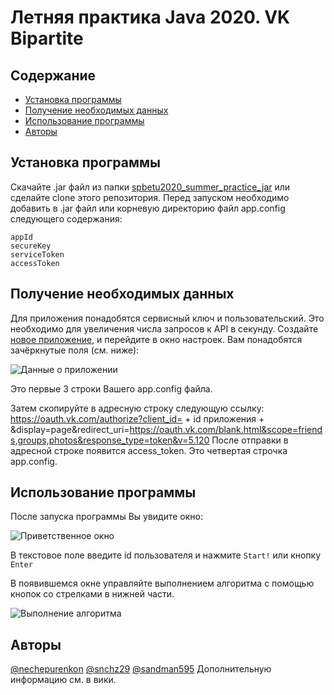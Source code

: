 
# Летняя практика Java 2020. VK Bipartite  
## Содержание  
- [Установка программы](#установка-программы)
- [Получение необходимых данных](#получение-необходимых-данных)
- [Использование программы](#использование-программы)
- [Авторы](#авторы)

## Установка программы  
Скачайте .jar файл из папки [spbetu2020_summer_practice_jar](https://github.com/nechepurenkoN/spbetu2020_summer_practice/spbetu2020_summer_practice_jar) или сделайте clone этого репозитория.
Перед запуском необходимо добавить в .jar файл или корневую директорию файл app.config следующего содержания:
```
appId
secureKey
serviceToken
accessToken
```

## Получение необходимых данных
Для приложения понадобятся сервисный ключ и пользовательский. Это необходимо для увеличения числа запросов к API  в секунду.
Создайте [новое приложение](https://vk.com/apps?act=manage), и перейдите в окно настроек.
Вам понадобятся зачёркнутые поля (см. ниже):

![Данные о приложении](https://i.imgur.com/I53st6S.png)

Это первые 3 строки Вашего app.config файла.

Затем скопируйте в адресную строку следующую ссылку:
https://oauth.vk.com/authorize?client_id= + id приложения + &display=page&redirect_uri=https://oauth.vk.com/blank.html&scope=friends,groups,photos&response_type=token&v=5.120
После отправки в адресной строке появится access_token. Это четвертая строчка app.config.

## Использование программы
После запуска программы Вы увидите окно:

![Приветственное окно](https://i.imgur.com/gBI43Kk.png)

В текстовое поле введите id пользователя и нажмите ```Start!``` или кнопку ```Enter```

В появившемся окне управляйте выполнением алгоритма с помощью кнопок со стрелками в нижней части.

![Выполнение алгоритма](https://i.imgur.com/ftyLZ0r.png)

## Авторы
[@nechepurenkon](https://github.com/nechepurenkoN)
[@snchz29](https://github.com/snchz29)
[@sandman595](https://github.com/sandman595)
Дополнительную информацию см. в вики.
